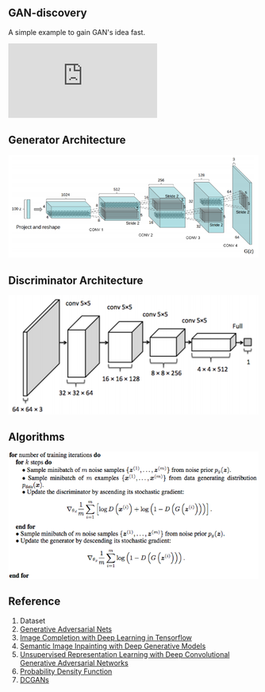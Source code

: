 ## GAN-discovery

A simple example to gain GAN's idea fast.

![](https://latex.codecogs.com/gif.latex?%5Cmin_G%5Cmax_GV%5Cleft%20%28%20D%2C%20G%20%5Cright%20%29%20%3D%20E_%7Bx%20%5Csim%20p_%7Bdata%7D%28x%29%7D%5BlogD%28x%29%5D%20&plus;%20E_%7Bz%20%5Csim%20p_%7Bz%7D%28z%29%7D%5Blog%281%20-%20D%28G%28z%29%29%29%5D)

## Generator Architecture
![](images/gen-architecture.png)

## Discriminator Architecture
![](images/discrim-architecture.png)

## Algorithms

![](images/gan-training.png)

## Reference
1. Dataset
2. [Generative Adversarial Nets](https://arxiv.org/pdf/1406.2661.pdf)
3. [Image Completion with Deep Learning in Tensorflow](http://bamos.github.io/2016/08/09/deep-completion)
4. [Semantic Image Inpainting with Deep Generative Models](https://arxiv.org/abs/1607.07539)
5. [Unsupervised Representation Learning with Deep Convolutional Generative Adversarial Networks](https://arxiv.org/abs/1511.06434)
6. [Probability Density Function](https://en.wikipedia.org/wiki/Probability_density_function)
7. [DCGANs](https://arxiv.org/abs/1511.06434)
